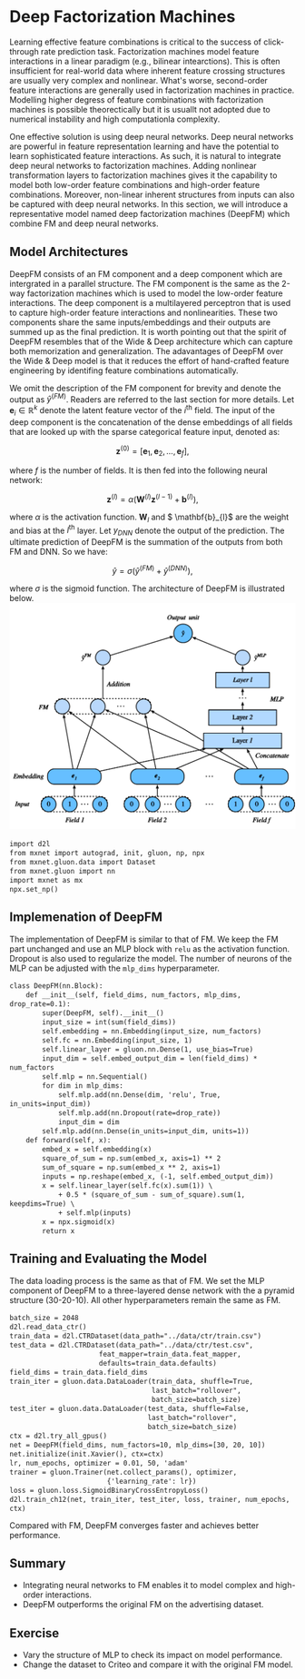 # Deep Factorization Machines

Learning effective feature combinations is critical to the success of click-through rate prediction task. Factorization machines model feature interactions in a linear paradigm (e.g., bilinear intearctions). This is often insufficient for real-world data where inherent feature crossing structures are usually very complex and nonlinear. What's worse, second-order feature interactions are generally used in factorization machines in practice. Modelling higher degress of feature combinations with factorization machines is possible theorectically but it is usuallt not adopted due to numerical instability and high computationla complexity.

One effective solution is using deep neural networks. Deep neural networks are powerful in feature representation learning and have the potential to learn sophisticated feature interactions. As such, it is natural to integrate deep neural networks to factorization machines. Adding nonlinear transformation layers to factorization machines gives it the capability to model both low-order feature combinations and high-order feature combinations. Moreover, non-linear inherent structures from inputs can also be captured with deep neural networks. In this section, we will introduce a representative model named deep factorization machines (DeepFM) which combine FM and deep neural networks. 


## Model Architectures 

DeepFM consists of an FM component and a deep component which are intergrated in a parallel structure. The FM component is the same as the 2-way factorization machines which is used to model the low-order feature interactions. The deep component is a multilayered perceptron that is used to capture high-order feature interactions and nonlinearities. These two components share the same inputs/embeddings and their outputs are summed up as the final prediction. It is worth pointing out that the spirit of DeepFM resembles that of the Wide \& Deep architecture which can capture both memorization and generalization. The adavantages of DeepFM over the Wide \& Deep model is that it reduces the effort of hand-crafted feature engineering by identifing feature combinations automatically. 

We omit the description of the FM component for brevity and denote the output as $\hat{y}^{(FM)}$. Readers are referred to the last section for more details. Let $\mathbf{e}_i \in \mathbb{R}^{k}$ denote the latent feature vector of the $i^\mathrm{th}$ field.  The input of the deep component is the concatenation of the dense embeddings of all fields that are looked up with the sparse categorical feature input, denoted as:

$$
\mathbf{z}^{(0)}  = [\mathbf{e}_1, \mathbf{e}_2, ..., \mathbf{e}_f],
$$

where $f$ is the number of fields.  It is then fed into the following neural network:

$$
\mathbf{z}^{(l)}  = \alpha(\mathbf{W}^{(l)}\mathbf{z}^{(l-1)} + \mathbf{b}^{(l)}),
$$

where $\alpha$ is the activation function.  $\mathbf{W}_{l}$ and $ \mathbf{b}_{l}$ are the weight and bias at the $l^\mathrm{th}$ layer. Let $y_{DNN}$ denote the output of the prediction. The ultimate prediction of DeepFM is the summation of the outputs from both FM and DNN. So we have: 

$$
\hat{y} = \sigma(\hat{y}^{(FM)} + \hat{y}^{(DNN)}),
$$

where $\sigma$ is the sigmoid function. The architecture of DeepFM is illustrated below.
![Illustration of the DeepFM model](../img/rec-deepfm.svg)

```{.python .input  n=1}
import d2l
from mxnet import autograd, init, gluon, np, npx
from mxnet.gluon.data import Dataset
from mxnet.gluon import nn
import mxnet as mx
npx.set_np()
```

## Implemenation of DeepFM
The implementation of DeepFM is similar to that of FM. We keep the FM part unchanged and use an MLP block with `relu` as the activation function. Dropout is also used to regularize the model. The number of neurons of the MLP can be adjusted with the `mlp_dims` hyperparameter.

```{.python .input  n=2}
class DeepFM(nn.Block):
    def __init__(self, field_dims, num_factors, mlp_dims, drop_rate=0.1):
        super(DeepFM, self).__init__()
        input_size = int(sum(field_dims))
        self.embedding = nn.Embedding(input_size, num_factors)
        self.fc = nn.Embedding(input_size, 1)
        self.linear_layer = gluon.nn.Dense(1, use_bias=True)
        input_dim = self.embed_output_dim = len(field_dims) * num_factors
        self.mlp = nn.Sequential()
        for dim in mlp_dims:
            self.mlp.add(nn.Dense(dim, 'relu', True, in_units=input_dim))
            self.mlp.add(nn.Dropout(rate=drop_rate))
            input_dim = dim
        self.mlp.add(nn.Dense(in_units=input_dim, units=1))
    def forward(self, x):
        embed_x = self.embedding(x)
        square_of_sum = np.sum(embed_x, axis=1) ** 2
        sum_of_square = np.sum(embed_x ** 2, axis=1)
        inputs = np.reshape(embed_x, (-1, self.embed_output_dim))
        x = self.linear_layer(self.fc(x).sum(1)) \
            + 0.5 * (square_of_sum - sum_of_square).sum(1, keepdims=True) \
            + self.mlp(inputs)
        x = npx.sigmoid(x)
        return x
```

## Training and Evaluating the Model
The data loading process is the same as that of FM. We set the MLP component of DeepFM to a three-layered dense network with the a pyramid structure (30-20-10). All other hyperparameters remain the same as FM.

```{.python .input  n=3}
batch_size = 2048
d2l.read_data_ctr()
train_data = d2l.CTRDataset(data_path="../data/ctr/train.csv")
test_data = d2l.CTRDataset(data_path="../data/ctr/test.csv", 
                      feat_mapper=train_data.feat_mapper, 
                      defaults=train_data.defaults)
field_dims = train_data.field_dims
train_iter = gluon.data.DataLoader(train_data, shuffle=True, 
                                   last_batch="rollover", 
                                   batch_size=batch_size)
test_iter = gluon.data.DataLoader(test_data, shuffle=False,
                                  last_batch="rollover",
                                  batch_size=batch_size)
ctx = d2l.try_all_gpus()
net = DeepFM(field_dims, num_factors=10, mlp_dims=[30, 20, 10])
net.initialize(init.Xavier(), ctx=ctx)
lr, num_epochs, optimizer = 0.01, 50, 'adam'
trainer = gluon.Trainer(net.collect_params(), optimizer, 
                        {'learning_rate': lr})
loss = gluon.loss.SigmoidBinaryCrossEntropyLoss()
d2l.train_ch12(net, train_iter, test_iter, loss, trainer, num_epochs, ctx)
```

Compared with FM, DeepFM converges faster and achieves better performance.

## Summary 

* Integrating neural networks to FM enables it to model complex and high-order interactions. 
* DeepFM outperforms the original FM on the advertising dataset.

## Exercise
* Vary the structure of MLP to check its impact on model performance.
* Change the dataset to Criteo and compare it with the original FM model.
